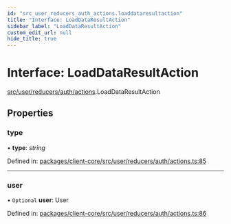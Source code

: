 ```yaml
---
id: "src_user_reducers_auth_actions.loaddataresultaction"
title: "Interface: LoadDataResultAction"
sidebar_label: "LoadDataResultAction"
custom_edit_url: null
hide_title: true
---
```


# Interface: LoadDataResultAction

[src/user/reducers/auth/actions](../modules/src_user_reducers_auth_actions.md).LoadDataResultAction

## Properties

### type

• **type**: *string*

Defined in: [packages/client-core/src/user/reducers/auth/actions.ts:85](https://github.com/xr3ngine/xr3ngine/blob/65dfcf39a/packages/client-core/src/user/reducers/auth/actions.ts#L85)

___

### user

• `Optional` **user**: User

Defined in: [packages/client-core/src/user/reducers/auth/actions.ts:86](https://github.com/xr3ngine/xr3ngine/blob/65dfcf39a/packages/client-core/src/user/reducers/auth/actions.ts#L86)
